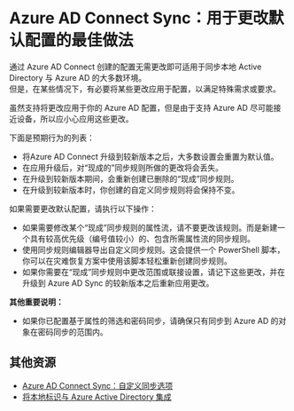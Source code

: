 <properties
	pageTitle="更改默认配置的最佳做法"
	description="提供用于更改 Azure AD Connect Sync 的默认配置的最佳做法"
	services="active-directory"
	documentationCenter=""
	authors="markusvi"
	manager="swadhwa"
	editor=""/>

<tags   ms.service="active-directory"
	ms.date="07/27/2015"
	wacn.date="01/29/2016"/>


# Azure AD Connect Sync：用于更改默认配置的最佳做法

通过 Azure AD Connect 创建的配置无需更改即可适用于同步本地 Active Directory 与 Azure AD 的大多数环境。<br> 但是，在某些情况下，有必要将某些更改应用于配置，以满足特殊需求或要求。

虽然支持将更改应用于你的 Azure AD 配置，但是由于支持 Azure AD 尽可能接近设备，所以应小心应用这些更改。

下面是预期行为的列表：

- 将Azure AD Connect 升级到较新版本之后，大多数设置会重置为默认值。
- 在应用升级后，对“现成的”同步规则所做的更改将会丢失。
- 在升级到较新版本期间，会重新创建已删除的“现成”同步规则。
- 在升级到较新版本时，你创建的自定义同步规则将会保持不变。



如果需要更改默认配置，请执行以下操作：

- 如果需要修改某个“现成”同步规则的属性流，请不要更改该规则。而是新建一个具有较高优先级（编号值较小）的、包含所需属性流的同步规则。
- 使用同步规则编辑器导出自定义同步规则。这会提供一个 PowerShell 脚本，你可以在灾难恢复方案中使用该脚本轻松重新创建同步规则。
- 如果你需要在“现成”同步规则中更改范围或联接设置，请记下这些更改，并在升级到 Azure AD Sync 的较新版本之后重新应用更改。



**其他重要说明：**

- 如果你已配置基于属性的筛选和密码同步，请确保只有同步到 Azure AD 的对象在密码同步的范围内。 





## 其他资源

* [Azure AD Connect Sync：自定义同步选项](/documentation/articles/active-directory-aadconnectsync-whatis)
* [将本地标识与 Azure Active Directory 集成](/documentation/articles/active-directory-aadconnect)
 
<!--Image references-->

<!---HONumber=71-->